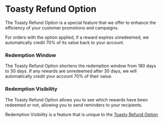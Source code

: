 # Toasty Refund Option

The Toasty Refund Option is a special feature that we offer to enhance the efficiency of your customer promotions and campaigns.&#x20;

For orders with the option applied, if a reward expires unredeemed, we automatically credit 70% of its value back to your account.

### Redemption Window

The Toasty Refund Option shortens the redemption window from 180 days to 30 days. If any rewards are unredeemed after 30 days, we will automatically credit your account 70% of their value.&#x20;

### Redemption Visibility

The Toasty Refund Option allows you to see which rewards have been redeemed or not, allowing you to send reminders to your recipients.

Redemption Visibility is a feature that is unique to the [Toasty Refund Option](https://www.toastycard.com/marketing/product/refund-option)
